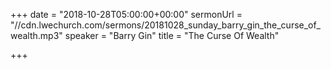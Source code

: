 +++
date = "2018-10-28T05:00:00+00:00"
sermonUrl = "//cdn.lwechurch.com/sermons/20181028_sunday_barry_gin_the_curse_of_wealth.mp3"
speaker = "Barry Gin"
title = "The Curse Of Wealth"

+++
